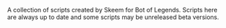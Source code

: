 A collection of scripts created by Skeem for Bot of Legends.
Scripts here are always up to date and some scripts may be unreleased beta versions.
